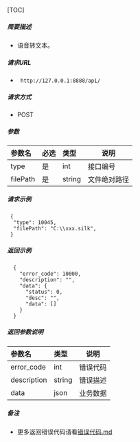 

[TOC]
    
##### 简要描述

- 语音转文本。

##### 请求URL
- ` http://127.0.0.1:8888/api/`
  
##### 请求方式
- POST 

##### 参数

| 参数名      | 必选 | 类型     | 说明     |
|:---------|:---|:-------|--------|
| type     | 是  | int    | 接口编号   |
| filePath | 是  | string | 文件绝对路径 |

##### 请求示例

```
 {
  "type": 10045,
  "filePath": "C:\\xxx.silk",
 } 
```

##### 返回示例 

``` 
  {
    "error_code": 10000,
    "description": "",
    "data": {
      "status": 0,
      "desc": "",
      "data": []
    }
  }
```

##### 返回参数说明 

|参数名|类型|说明|
|:-----  |:-----|-----                           |
|error_code |int   |错误代码  |
|description|string|错误描述|
|data|json|业务数据|

##### 备注 

- 更多返回错误代码请看[错误代码.md](../错误代码.md)







